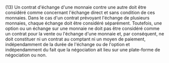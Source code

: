 (13) Un contrat d'échange d'une monnaie contre une autre doit être considéré comme concernant l'échange direct et sans condition de ces monnaies. Dans le cas d'un contrat prévoyant l'échange de plusieurs monnaies, chaque échange doit être considéré séparément. Toutefois, une option ou un échange sur une monnaie ne doit pas être considéré comme un contrat pour la vente ou l'échange d'une monnaie et, par conséquent, ne doit constituer ni un contrat au comptant ni un moyen de paiement, indépendamment de la durée de l'échange ou de l'option et indépendamment du fait que la négociation ait lieu sur une plate-forme de négociation ou non.